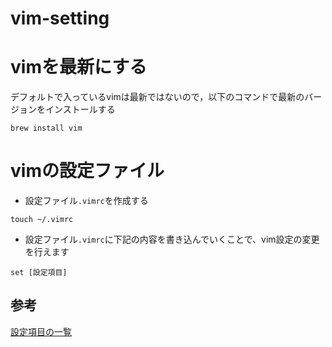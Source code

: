 # vim-setting

# vimを最新にする
デフォルトで入っているvimは最新ではないので，以下のコマンドで最新のバージョンをインストールする

```
brew install vim
```

# vimの設定ファイル
- 設定ファイル`.vimrc`を作成する
```
touch ~/.vimrc
```

- 設定ファイル`.vimrc`に下記の内容を書き込んでいくことで、vim設定の変更を行えます
```
set [設定項目]
```

## 参考
[設定項目の一覧](https://lecu1012.com/vim_editer_customize/)
